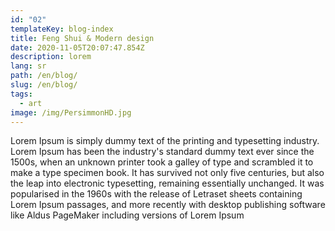 ```yaml
---
id: "02"
templateKey: blog-index
title: Feng Shui & Modern design
date: 2020-11-05T20:07:47.854Z
description: lorem
lang: sr
path: /en/blog/
slug: /en/blog/
tags:
  - art
image: /img/PersimmonHD.jpg
---
```

Lorem Ipsum is simply dummy text of the printing and typesetting industry. Lorem Ipsum has been the industry's standard dummy text ever since the 1500s, when an unknown printer took a galley of type and scrambled it to make a type specimen book. It has survived not only five centuries, but also the leap into electronic typesetting, remaining essentially unchanged. It was popularised in the 1960s with the release of Letraset sheets containing Lorem Ipsum passages, and more recently with desktop publishing software like Aldus PageMaker including versions of Lorem Ipsum